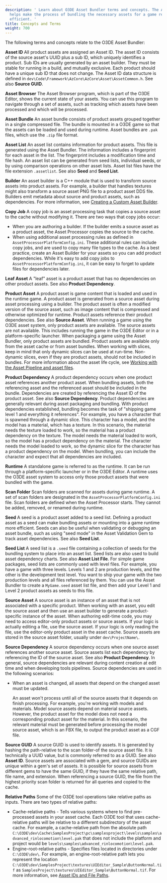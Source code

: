 ```yaml
---
description: ' Learn about O3DE Asset Bundler terms and concepts. The Asset Bundler
  helps make the process of bundling the necessary assets for a game release more
  efficient. '
title: Concepts and Terms
weight: 700
---
```


The following terms and concepts relate to the O3DE Asset Bundler:

**Asset ID**
All product assets are assigned an Asset ID. The asset ID consists of the source asset's UUID plus a sub ID, which uniquely identifies a product. Sub IDs are usually generated by an asset builder. They must be stable for running in a build, and mutually exclusive. Each product should have a unique sub ID that does not change. The Asset ID data structure is defined in `dev\Code\Framework\AzCore\AzCore\Asset\AssetCommon.h`. See also **Source GUID**.

**Asset Browser**
The Asset Browser program, which is part of the O3DE Editor, shows the current state of your assets. You can use this program to navigate through a set of assets, such as tracking which assets have been processed and which will be processed.

**Asset Bundle**
An asset bundle consists of product assets grouped together in a single compressed file. The bundle is mounted in a O3DE game so that the assets can be loaded and used during runtime. Asset bundles are `.pak` files, which use the `.zip` file format.

**Asset List**
An asset list contains information for product assets. This file is generated using the Asset Bundler. The information includes a fingerprint for each asset in the list. The fingerprint includes a modification time and file hash. An asset list can be generated from seed lists, individual seeds, or by using comparison operations on other asset lists. Asset list files have the file extension `.assetlist`. See also **Seed** and **Seed List**.

**Builder**
An asset builder is a C++ module that is used to transform source assets into product assets. For example, a builder that handles textures might also transform a source asset PNG file to a product asset DDS file. Builders emit metadata about source and product assets, such as dependencies. For more information, see [Creating a Custom Asset Builder](/docs/user-guide/assets/builder).

**Copy Job**
A copy job is an asset processing task that copies a source asset to the cache without modifying it. There are two ways that copy jobs occur:
+ When you are authoring a builder. If the builder emits a source asset as a product asset, the Asset Processor copies the source to the cache.
+ When using additional asset processing rules as defined in `AssetProcessorPlatformConfig.ini`. These additional rules can include copy jobs, and are used to copy many file types to the cache.
As a best practice, create an Asset Builder for your assets so you can add product dependencies. While it's easy to add copy jobs to `AssetProcessorPlatformConfig.ini`, it can be easy to forget to update files for dependencies later.

**Leaf Asset**
A "leaf" asset is a product asset that has no dependencies on other product assets. See also **Product Dependency**.

**Product Asset**
A product asset is game content that is loaded and used in the runtime game. A product asset is generated from a source asset during asset processing using a builder. The product asset is often a modified version of the source asset, such as image content that is compressed and otherwise optimized for runtime. Product assets reference their product dependencies. See also **Source Asset**.
When running a game using the O3DE asset system, only product assets are available. The source assets are not available. This includes running the game in the O3DE Editor or in a platform-specific launcher. When packaging a game using the Asset Bundler, only product assets are bundled. Product assets are available only from the asset cache or from asset bundles.
When working with slices, keep in mind that only dynamic slices can be used at run-time. Non-dynamic slices, even if they are product assets, should not be included in bundles.
For more information about the asset life cycle, see [Working with the Asset Pipeline and asset files](/docs/user-guide/assets/).

**Product Dependency**
A product dependency occurs when one product asset references another product asset. When bundling assets, both the referencing asset and the referenced asset should be included in the bundle. Dependencies are created by referencing the Asset ID of the product asset. See also **Source Dependency**.
Product dependencies are generally relevant during asset packaging and bundling. With product dependencies established, bundling becomes the task of "shipping game level 1 and everything it references". For example, you have a character that is spawned through a dynamic slice. This character has a model, and the model has a material, which has a texture. In this scenario, the material needs the texture loaded to work, so the material has a product dependency on the texture. The model needs the material loaded to work, so the model has a product dependency on the material. The character needs the model loaded to work, so the dynamic slice for the character has a product dependency on the model. When bundling, you can include the character and expect that all dependencies are included.

**Runtime**
A standalone game is referred to as the runtime. It can be run through a platform-specific launcher or in the O3DE Editor. A runtime uses the O3DE asset system to access only those product assets that were bundled with the game.

**Scan Folder**
Scan folders are scanned for assets during game runtime. A set of scan folders are designated in the `AssetProcessorPlatformConfig.ini` file. Scan folders are defined when the Asset Processor starts. They cannot be added, removed, or renamed during runtime.

**Seed**
A seed is a product asset added to a seed list. Defining a product asset as a seed can make bundling assets or mounting into a game runtime more efficient. Seeds can also be useful when validating or debugging an asset bundle, such as using "seed mode" in the Asset Validation Gem to track asset dependencies. See also **Seed List**.

**Seed List**
A seed list is a `.seed` file containing a collection of seeds for the bundling system to place into an asset list. Seed lists are also used to build asset dependency charts. See also **Asset List File**.
For simple game packages, seed lists are commonly used with level files. For example, you have a game with three levels. Levels 1 and 2 are production levels, and the other is the development test level. You want to ship your game with the two production levels and all files referenced by them. You can use the Asset Bundler to create a `MyGame.seed` asset list file, and then add your Level 1 and Level 2 product assets as seeds to this file.

**Source Asset**
A source asset is an instance of an asset that is not associated with a specific product. When working with an asset, you edit the source asset and then use an asset builder to generate a product-specific instance of the asset. When authoring edit-time code, you may need to access editor-only product assets or source assets. If your logic is actually editing a file, use the source asset. If your logic is only reading the file, use the editor-only product asset in the asset cache. Source assets are stored in the source asset folder, usually under `dev\ProjectName\`.

**Source Dependency**
A source dependency occurs when one source asset references another source asset. Source assets list each dependency by referencing the ID of the source asset. See also **Product Dependency**.
In general, source dependencies are relevant during content creation at edit time and when developing tools pipelines. Source dependencies are used in the following scenarios:
+ When an asset is changed, all assets that depend on the changed asset must be updated.

  An asset won't process until all of the source assets that it depends on finish processing.
For example, you're working with models and materials. Model source assets depend on material source assets. However, the product asset for the model does not need a corresponding product asset for the material. In this scenario, the relevant material must be generated before processing the model source asset, which is an FBX file, to output the product asset as a CGF file.

**Source GUID**
A source GUID is used to identify assets. It is generated by hashing the path-relative to the scan folder-of the source asset file. It is technically a UUID value, but is commonly referred to as a GUID. See also **Asset ID**.
Source assets are associated with a gem, and source GUIDs are unique within a gem's set of assets. It is possible for source assets from different gems to have the same GUID, if they have the same relative path, file name, and extension. When referencing a source GUID, the file from the highest priority scan folder is returned for all queries and copied to the cache.

**Relative Paths**
Some of the O3DE tool operations take relative paths as inputs. There are two types of relative paths:
+ Cache-relative paths - Tells various systems where to find pre-processed assets in your asset cache. Each O3DE tool that uses cache-relative paths will be relative to a different subdirectory of the asset cache. For example, a cache-relative path from the absolute path `C:\O3DE\dev\Cache\SamplesProject\pc\samplesproject\levels\samples\advanced_rinlocomotion\level.pak` that does not include the platform and project would be `levels\samples\advanced_rinlocomotion\level.pak`.
+ Engine-root-relative paths - Specifies files located in directories under `C:\O3DE\dev\`. For example, an engine-root-relative path lets you represent the location `C:\O3DE\dev\SamplesProject\textures\UIEditor_Sample\ButtonNormal.tif` as `SamplesProject\textures\UIEditor_Sample\ButtonNormal.tif`.
For more information, see [Asset IDs and File Paths](/docs/user-guide/assets/pipeline/developers.md).
